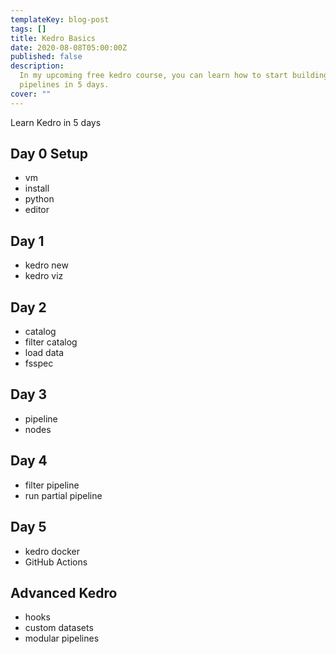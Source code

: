 ```yaml
---
templateKey: blog-post
tags: []
title: Kedro Basics
date: 2020-08-08T05:00:00Z
published: false
description:
  In my upcoming free kedro course, you can learn how to start building
  pipelines in 5 days.
cover: ""
---
```


Learn Kedro in 5 days

## Day 0 Setup

- vm
- install
- python
- editor

## Day 1

- kedro new
- kedro viz

## Day 2

- catalog
- filter catalog
- load data
- fsspec

## Day 3

- pipeline
- nodes

## Day 4

- filter pipeline
- run partial pipeline

## Day 5

- kedro docker
- GitHub Actions

## Advanced Kedro

- hooks
- custom datasets
- modular pipelines
